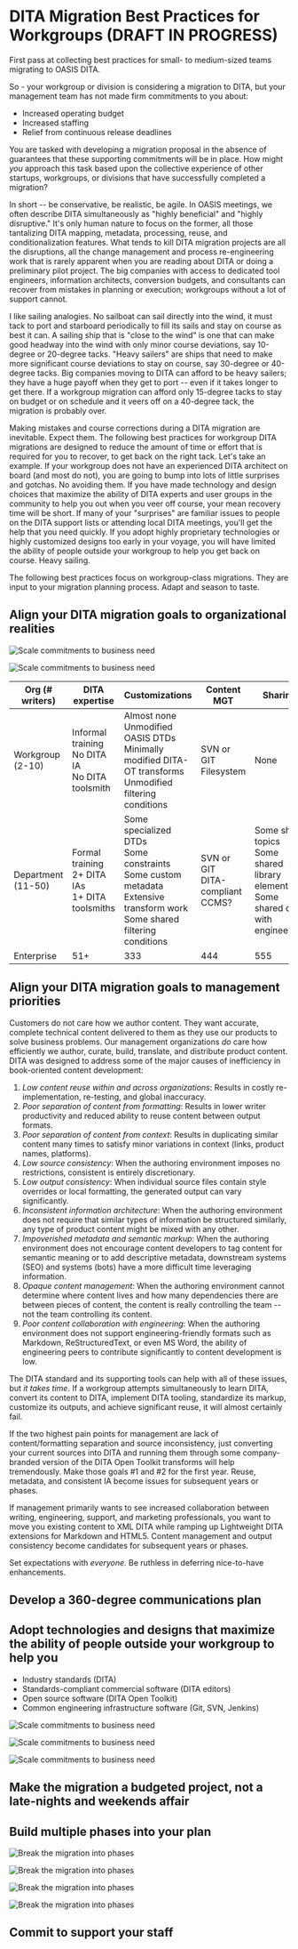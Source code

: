 # DITA Migration Best Practices for Workgroups (DRAFT IN PROGRESS)
First pass at collecting best practices for small- to medium-sized teams migrating to OASIS DITA.

So - your workgroup or division is considering a migration to DITA, but your management team has not made firm commitments to you about:

* Increased operating budget
* Increased staffing
* Relief from continuous release deadlines

You are tasked with developing a migration proposal in the absence of guarantees that these supporting commitments will be in place. How might *you* approach this task based upon the collective experience of other startups, workgroups, or divisions that have successfully completed a migration?

In short -- be conservative, be realistic, be agile. In OASIS meetings, we often describe DITA simultaneously as "highly beneficial" and "highly disruptive." It's only human nature to focus on the former, all those tantalizing DITA mapping, metadata, processing, reuse, and conditionalization features. What tends to kill DITA migration projects are all the disruptions, all the change management and process re-engineering work that is rarely apparent when you are reading about DITA or doing a preliminary pilot project. The big companies with access to dedicated tool engineers, information architects, conversion budgets, and consultants can recover from mistakes in planning or execution; workgroups without a lot of support cannot.

I like sailing analogies. No sailboat can sail directly into the wind, it must tack to port and starboard periodically to fill its sails and stay on course as best it can. A sailing ship that is "close to the wind" is one that can make good headway into the wind with only minor course deviations, say 10-degree or 20-degree tacks. "Heavy sailers" are ships that need to make more significant course deviations to stay on course, say 30-degree or 40-degree tacks. Big companies moving to DITA can afford to be heavy sailers; they have a huge payoff when they get to port -- even if it takes longer to get there. If a workgroup migration can afford only 15-degree tacks to stay on budget or on schedule and it veers off on a 40-degree tack, the migration is probably over. 

Making mistakes and course corrections during a DITA migration are inevitable. Expect them. The following best practices for workgroup DITA migrations are designed to reduce the amount of time or effort that is required for you to recover, to get back on the right tack. Let's take an example. If your workgroup does not have an experienced DITA architect on board (and most do not), you are going to bump into lots of little surprises and gotchas. No avoiding them. If you have made technology and design choices that maximize the ability of DITA experts and user groups in the community to help you out when you veer off course, your mean recovery time will be short. If many of your "surprises" are familiar issues to people on the DITA support lists or attending local DITA meetings, you'll get the help that you need quickly. If you adopt highly proprietary technologies or highly customized designs too early in your voyage, you will have limited the ability of people outside your workgroup to help you get back on course. Heavy sailing. 

The following best practices focus on workgroup-class migrations. They are input to your migration planning process. Adapt and season to taste.

## Align your DITA migration goals to organizational realities

![Scale commitments to business need](./images/scale_01.png)

![Scale commitments to business need](./images/scale_02.png)


| Org (# writers) | DITA expertise | Customizations | Content MGT | Sharing |
| ------------ | ------- | -------------------- | ---- | ---------- |
|Workgroup<br />(2-10) |Informal training<br />No DITA IA<br />No DITA toolsmith |Almost none<br />Unmodified OASIS DTDs<br />Minimally modified DITA-OT transforms<br />Unmodified filtering conditions|SVN or GIT<br />Filesystem |None| 
|Department<br />(11-50) |Formal training<br />2+ DITA IAs<br />1+ DITA toolsmiths |Some specialized DTDs<br />Some constraints<br />Some custom metadata<br />Extensive transform work<br />Some shared filtering conditions |SVN or GIT<br />DITA-compliant CCMS?|Some share topics<br />Some shared library elements<br />Some shared data with engineering | 
|Enterprise |51+ |333 |444 |555 |


## Align your DITA migration goals to management priorities

Customers do not care how we author content. They want accurate, complete technical content delivered to them as they use our products to solve business problems. Our management organizations *do* care how efficiently we author, curate, build, translate, and distribute product content. DITA was designed to address some of the major causes of inefficiency in book-oriented content development:

1. *Low content reuse within and across organizations*: Results in costly re-implementation, re-testing, and global inaccuracy. 
1. *Poor separation of content from formatting*: Results in lower writer productivity and reduced ability to reuse content between output formats.
1. *Poor separation of content from context*: Results in duplicating similar content many times to satisfy minor variations in context (links, product names, platforms). 
1. *Low source consistency*: When the authoring environment imposes no restrictions, consistent is entirely discretionary.
1. *Low output consistency*: When individual source files contain style overrides or local formatting, the generated output can vary significantly.
1. *Inconsistent information architecture*: When the authoring environment does not require that similar types of information be structured similarly, any type of product content might be mixed with any other. 
1. *Impoverished metadata and semantic markup*: When the authoring environment does not encourage content developers to tag content for semantic meaning or to add descriptive metadata, downstream systems (SEO) and systems (bots) have a more difficult time leveraging information. 
1. *Opaque content management*: When the authoring environment cannot determine where content lives and how many dependencies there are between pieces of content, the content is really controlling the team -- not the team controlling its content. 
1. *Poor content collaboration with engineering*: When the authoring environment does not support engineering-friendly formats such as Markdown, ReStructuredText, or even MS Word, the ability of engineering peers to contribute significantly to content development is low. 

The DITA standard and its supporting tools can help with all of these issues, but *it takes time*. If a workgroup attempts simultaneously to learn DITA, convert its content to DITA, implement DITA tooling, standardize its markup, customize its outputs, and achieve significant reuse, it will almost certainly fail. 

If the two highest pain points for management are lack of content/formatting separation and source inconsistency, just converting your current sources into DITA and running them through some company-branded version of the DITA Open Toolkit transforms will help tremendously. Make those goals #1 and #2 for the first year. Reuse, metadata, and consistent IA become issues for subsequent years or phases. 

If management primarily wants to see increased collaboration between writing, engineering, support, and marketing professionals, you want to move you existing content to XML DITA while ramping up Lightweight DITA extensions for Markdown and HTML5. Content management and output consistency become candidates for subsequent years or phases. 

Set expectations with *everyone*. Be ruthless in deferring nice-to-have enhancements. 

## Develop a 360-degree communications plan



## Adopt technologies and designs that maximize the ability of people outside your workgroup to help you

* Industry standards (DITA)
* Standards-compliant commercial software (DITA editors) 
* Open source software (DITA Open Toolkit)
* Common engineering infrastructure software (Git, SVN, Jenkins)

![Scale commitments to business need](./images/scale_03.png)

![Scale commitments to business need](./images/scale_04.png)

![Scale commitments to business need](./images/scale_05.png)

## Make the migration a budgeted project, not a late-nights and weekends affair


## Build multiple phases into your plan

![Break the migration into phases](./images/phases_01.png)

![Break the migration into phases](./images/phases_02.png)

![Break the migration into phases](./images/phases_03.png)

![Break the migration into phases](./images/phases_04.png)


## Commit to support your staff



